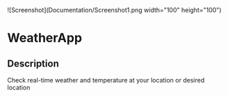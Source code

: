 ![Screenshot](Documentation/Screenshot1.png width="100" height="100")

#  WeatherApp

## Description 
Check real-time weather and temperature at your location or desired location



